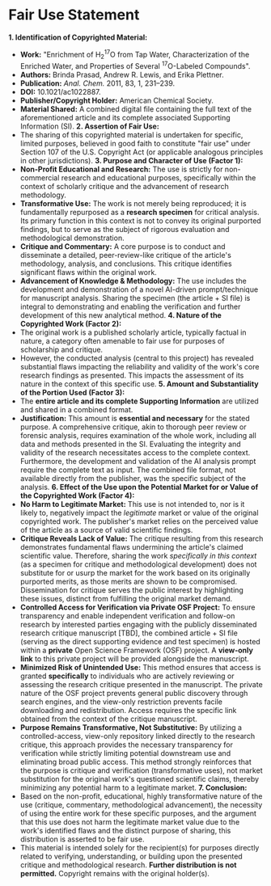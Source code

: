 # **Fair Use Statement**

**1. Identification of Copyrighted Material:**
- **Work:** "Enrichment of H<sub>2</sub><sup>17</sup>O from Tap Water, Characterization of the Enriched Water, and Properties of Several <sup>17</sup>O-Labeled Compounds".
- **Authors:** Brinda Prasad, Andrew R. Lewis, and Erika Plettner.
- **Publication:** _Anal. Chem._ 2011, 83, 1, 231–239.
- **DOI:** 10.1021/ac1022887.
- **Publisher/Copyright Holder:** American Chemical Society.
- **Material Shared:** A combined digital file containing the full text of the aforementioned article and its complete associated Supporting Information (SI). 
**2. Assertion of Fair Use:**
- The sharing of this copyrighted material is undertaken for specific, limited purposes, believed in good faith to constitute "fair use" under Section 107 of the U.S. Copyright Act (or applicable analogous principles in other jurisdictions).
**3. Purpose and Character of Use (Factor 1):**
- **Non-Profit Educational and Research:** The use is strictly for non-commercial research and educational purposes, specifically within the context of scholarly critique and the advancement of research methodology.
- **Transformative Use:** The work is not merely being reproduced; it is fundamentally repurposed as a **research specimen** for critical analysis. Its primary function in this context is not to convey its original purported findings, but to serve as the subject of rigorous evaluation and methodological demonstration.
- **Critique and Commentary:** A core purpose is to conduct and disseminate a detailed, peer-review-like critique of the article's methodology, analysis, and conclusions. This critique identifies significant flaws within the original work.
- **Advancement of Knowledge & Methodology:** The use includes the development and demonstration of a novel AI-driven prompt/technique for manuscript analysis. Sharing the specimen (the article + SI file) is integral to demonstrating and enabling the verification and further development of this new analytical method.
**4. Nature of the Copyrighted Work (Factor 2):**
- The original work is a published scholarly article, typically factual in nature, a category often amenable to fair use for purposes of scholarship and critique.
- However, the conducted analysis (central to this project) has revealed substantial flaws impacting the reliability and validity of the work's core research findings as presented. This impacts the assessment of its nature in the context of this specific use.
**5. Amount and Substantiality of the Portion Used (Factor 3):**
- The **entire article and its complete Supporting Information** are utilized and shared in a combined format.
- **Justification:** This amount is **essential and necessary** for the stated purpose. A comprehensive critique, akin to thorough peer review or forensic analysis, requires examination of the whole work, including all data and methods presented in the SI. Evaluating the integrity and validity of the research necessitates access to the complete context. Furthermore, the development and validation of the AI analysis prompt require the complete text as input. The combined file format, not available directly from the publisher, was the specific subject of the analysis.
**6. Effect of the Use upon the Potential Market for or Value of the Copyrighted Work (Factor 4):**
- **No Harm to Legitimate Market:** This use is not intended to, nor is it likely to, negatively impact the _legitimate_ market or value of the original copyrighted work. The publisher's market relies on the perceived value of the article as a source of valid scientific findings.
- **Critique Reveals Lack of Value:** The critique resulting from this research demonstrates fundamental flaws undermining the article's claimed scientific value. Therefore, sharing the work _specifically in this context_ (as a specimen for critique and methodological development) does not substitute for or usurp the market for the work based on its originally purported merits, as those merits are shown to be compromised. Dissemination for critique serves the public interest by highlighting these issues, distinct from fulfilling the original market demand.
- **Controlled Access for Verification via Private OSF Project:** To ensure transparency and enable independent verification and follow-on research by interested parties engaging with the publicly disseminated research critique manuscript [TBD], the combined article + SI file (serving as the direct supporting evidence and test specimen) is hosted within a **private** Open Science Framework (OSF) project. A **view-only link** to this private project will be provided alongside the manuscript.
- **Minimized Risk of Unintended Use:** This method ensures that access is granted **specifically** to individuals who are actively reviewing or assessing the research critique presented in the manuscript. The private nature of the OSF project prevents general public discovery through search engines, and the view-only restriction prevents facile downloading and redistribution. Access requires the specific link obtained from the context of the critique manuscript.
- **Purpose Remains Transformative, Not Substitutive:** By utilizing a controlled-access, view-only repository linked directly to the research critique, this approach provides the necessary transparency for verification while strictly limiting potential downstream use and eliminating broad public access. This method strongly reinforces that the purpose is critique and verification (transformative uses), not market substitution for the original work's questioned scientific claims, thereby minimizing any potential harm to a legitimate market.
**7. Conclusion:**
- Based on the non-profit, educational, highly transformative nature of the use (critique, commentary, methodological advancement), the necessity of using the entire work for these specific purposes, and the argument that this use does not harm the legitimate market value due to the work's identified flaws and the distinct purpose of sharing, this distribution is asserted to be fair use.
- This material is intended solely for the recipient(s) for purposes directly related to verifying, understanding, or building upon the presented critique and methodological research. **Further distribution is not permitted.** Copyright remains with the original holder(s).


